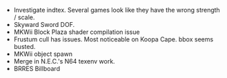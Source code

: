 
* Investigate indtex. Several games look like they have the wrong strength / scale.
* Skyward Sword DOF.
* MKWii Block Plaza shader compilation issue
* Frustum cull has issues. Most noticeable on Koopa Cape. bbox seems busted.
* MKWii object spawn
* Merge in N.E.C.'s N64 texenv work.
* BRRES Billboard
